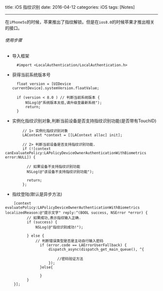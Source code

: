 title: iOS 指纹识别
date: 2016-04-12 
categories: iOS
tags: [Notes]

---

在`iPhone5s`的时候，苹果推出了指纹解锁。但是在`ios8.0`的时候苹果才推出相关的接口。

###### 使用步骤

* 导入框架

		#import <LocalAuthentication/LocalAuthentication.h>

* 获得当前系统版本号

		float version = [UIDevice currentDevice].systemVersion.floatValue;

		if (version < 8.0 ) // 判断当前系统版本 {
		    NSLog(@"系统版本太低,请升级至最新系统");
		    return;
		}

* 实例化指纹识别对象,判断当前设备是否支持指纹识别功能(是否带有TouchID)

```
		// 1> 实例化指纹识别对象
		LAContext *context = [[LAContext alloc] init];
		
		// 2> 判断当前设备是否支持指纹识别功能.
		if (![context canEvaluatePolicy:LAPolicyDeviceOwnerAuthenticationWithBiometrics error:NULL]) {
		
		  // 如果设备不支持指纹识别功能
		  NSLog(@"该设备不支持指纹识别功能");
		
		  return;
		};
```

* 指纹登陆(默认是异步方法)

```
	[context evaluatePolicy:LAPolicyDeviceOwnerAuthenticationWithBiometrics localizedReason:@"提示文字" reply:^(BOOL success, NSError *error) {
		  // 如果成功,表示指纹输入正确.
		  if (success) {
		      NSLog(@"指纹识别成功!");
		
		  } else {
		      // 判断错误类型是否是主动自行输入密码
				if (error.code == LAErrorUserFallback) {
				    dispatch_async(dispatch_get_main_queue(), ^{                        

						//密码验证方法
				    });
				}else{

				}
		  }
	}];
```

